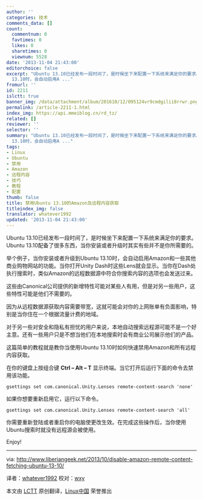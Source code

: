 ```yaml
---
author: ''
categories: 技术
comments_data: []
count:
  commentnum: 0
  favtimes: 0
  likes: 0
  sharetimes: 0
  viewnum: 5528
date: '2013-11-04 21:43:00'
editorchoice: false
excerpt: "Ubuntu 13.10已经发布一段时间了，是时候坐下来配置一下系统来满足你的要求。Ubuntu 13.10配备了很多东西，当你安装或者升级时其实有些并不是你所需要的。\r\n举个例子，当你安装或者升级到Ubuntu
  13.10时，会自动启用A ..."
fromurl: ''
id: 2211
islctt: true
banner_img: /data/attachment/album/201610/12/095124vr9cmdgilii8rrwr.png
permalink: /article-2211-1.html
index_img: https://api.mmeiblog.cn/rd_tz/
related: []
reviewer: ''
selector: ''
summary: "Ubuntu 13.10已经发布一段时间了，是时候坐下来配置一下系统来满足你的要求。Ubuntu 13.10配备了很多东西，当你安装或者升级时其实有些并不是你所需要的。\r\n举个例子，当你安装或者升级到Ubuntu
  13.10时，会自动启用A ..."
tags:
- Linux
- Ubuntu
- 禁用
- Amazon
- 远程内容
- 技巧
- 教程
- 配置
thumb: false
title: 禁用Ubuntu 13.10的Amazon及远程内容获取
titleindex_img: false
translator: whatever1992
updated: '2013-11-04 21:43:00'
---
```


Ubuntu 13.10已经发布一段时间了，是时候坐下来配置一下系统来满足你的要求。Ubuntu 13.10配备了很多东西，当你安装或者升级时其实有些并不是你所需要的。


举个例子，当你安装或者升级到Ubuntu 13.10时，会自动启用Amazon和一些其他商业购物网站的功能。当你打开Unity Dash时这些Lens就会显示。当你在Dash处执行搜索时，类似Amazon的远程数据源中符合你搜索内容的选项也会发送过来。


这些由Canonical公司提供的新增特性可能对某些人有用，但是对另一些用户，这些特性可能是他们不需要的。


因为从远程数据源获取内容需要带宽，这就可能会对你的上网账单有负面影响，特别是当你住在一个根据流量计费的地域。


对于另一些对安全和隐私有担忧的用户来说，本地自动搜索远程源可能不是一个好主意。还有一些用户只是不想当他们在本地搜索时会有商业公司展示他们的产品。


这篇简单的教程就是教你当使用Ubuntu 13.10时如何快速禁用Amazon和所有远程内容获取。


在你的键盘上按组合键 **Ctrl – Alt – T** 显示终端。当它打开后运行下面的命令去禁用该功能。



```
gsettings set com.canonical.Unity.Lenses remote-content-search 'none' 
```

如果你想要重新启用它，运行以下命令。



```
gsettings set com.canonical.Unity.Lenses remote-content-search 'all' 
```

你需要重新登陆或者重启你的电脑使更改生效。在完成这些操作后，当你使用Ubuntu搜索时就没有远程源会被使用。


Enjoy!




---


via: <http://www.liberiangeek.net/2013/10/disable-amazon-remote-content-fetching-ubuntu-13-10/>


译者：[whatever1992](https://github.com/whatever1992) 校对：[wxy](https://github.com/wxy)


本文由 [LCTT](https://github.com/LCTT/TranslateProject) 原创翻译，[Linux中国](http://linux.cn/) 荣誉推出